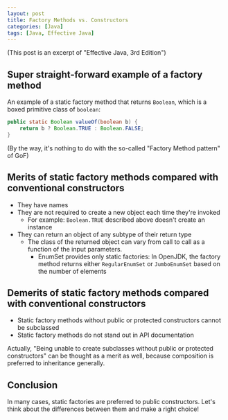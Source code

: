 ```yaml
---
layout: post
title: Factory Methods vs. Constructors
categories: [Java]
tags: [Java, Effective Java]
---
```


(This post is an excerpt of "Effective Java, 3rd Edition")

## Super straight-forward example of a factory method

An example of a static factory method that returns `Boolean`, which is a boxed primitive class of `boolean`:

```java
public static Boolean valueOf(boolean b) {
    return b ? Boolean.TRUE : Boolean.FALSE;
}
```

 (By the way, it's nothing to do with the so-called "Factory Method pattern" of GoF)

## Merits of static factory methods compared with conventional constructors

* They have names
* They are not required to create a new object each time they're invoked
  * For example: `Boolean.TRUE` described above doesn't create an instance
* They can return an object of any subtype of their return type
  * The class of the returned object can vary from call to call as a function of the input parameters.
    * EnumSet provides only static factories: In OpenJDK, the factory method returns either `RegularEnumSet` or `JumboEnumSet` based on the number of elements

## Demerits of static factory methods compared with conventional constructors

* Static factory methods without public or protected constructors cannot be subclassed
* Static factory methods do not stand out in API documentation

Actually, "Being unable to create subclasses without public or protected constructors" can be thought as a merit as well, because composition is preferred to inheritance generally.

## Conclusion

In many cases, static factories are preferred to public constructors. Let's think about the differences between them and make a right choice!
